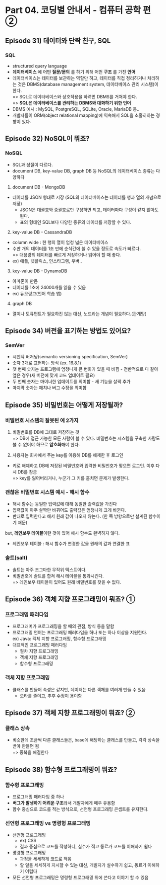 # Part 04. 코딩별 안내서 - 컴퓨터 공학 편 ②

## Episode 31) 데이터와 단짝 친구, SQL

### SQL

-   structured query language
-   **데이터베이스** 에 어떤 **질문/문의** 를 하기 위해 어떤 **구조** 를 가진 **언어**
-   데이터베이스는 데이터를 보관하는 역할만 하고, 데이터를 직접 정리하거나 처리하는 것은 DBMS(database management system, 데이터베이스 관리 시스템)이 한다.  
    => SQL로 데이터베이스와 상호작용을 하려면 DBMS를 거쳐야 한다.  
    => **SQL은 데이터베이스를 관리하는 DBMS와 대화하기 위한 언어**
-   DBMS 예시 : MySQL, PostgreSQL, SQLite, Oracle, MariaDB 등..
-   개발자들이 ORM(object relational mapping)에 익숙해서 SQL을 소홀히하는 경향이 있다.

## Episode 32) NoSQL이 뭐죠?

### NoSQL

-   SQL과 성질이 다르다.
-   document DB, key-value DB, graph DB 등 NoSQL의 데이터베이스 종류는 다양하다

1. document DB - MongoDB

-   데이터를 JSON 형태로 저장 (SQL의 데이터베이스는 데이터를 행과 열의 개념으로 저장)
    -   JSON은 대괄호와 중괄호로만 구성하면 되고, 데이터마다 구성이 같지 않아도 된다.
    -   표의 형태인 SQL보다 다양한 종류의 데이터를 저장할 수 있다.

2. key-value DB - CassandraDB

-   column wide : 한 행의 열이 엄청 넓은 데이터베이스
-   수만 개의 데이터를 1초 만에 순식간에 쓸 수 있을 정도로 속도가 빠르다.  
    => 대용량의 데이터를 빠르게 저장하거나 읽어야 할 때 좋다.
-   ex) 애플, 넷플릭스, 인스타그램, 우버..

3. key-value DB - DynamoDB

-   아마존이 만듬
-   데이터를 1초에 24000개를 읽을 수 있음
-   ex) 듀오링고(언어 학습 앱)

4. graph DB

-   열이나 도큐먼트가 필요하진 않는 대신, 노드라는 개념이 필요하다.(관계망)

## Episode 34) 버전을 표기하는 방법도 있어요?

### SemVer

-   시맨틱 버저닝(semantic versioning specification, SemVer)
-   숫자 3개로 표현하는 방식 (ex. 16.8.1)
-   첫 번째 숫자는 프로그램에 엄청나게 큰 변화가 있을 때 바뀜 - 전반적으로 다 갈아 엎은 경우(새 버전에 맞게 코드 업데이트 필요)
-   두 번째 숫자는 마이너한 업데이트를 의미함 - 새 기능을 살짝 추가
-   마지막 숫자는 패치나 버그 수정을 의미함

## Episode 35) 비밀번호는 어떻게 저장될까?

### 비밀번호 시스템의 잘못된 예 2가지

1. 비밀번호를 DB에 그대로 저장하는 것  
   => DB에 접근 가능한 모든 사람이 볼 수 있다. 비밀번호는 시스템을 구축한 사람도 볼 수 없어야 하므로 **암호화**해야 한다.

2. 사용자는 회사에서 주는 key를 이용해 DB를 해제한 후 로그인

-   키로 해제하고 DB에 저장된 비밀번호와 입력한 비밀번호가 맞으면 로그인. 이후 다시 DB를 잠금  
    => key를 잃어버리거나, 누군가 그 키를 훔치면 문제가 발생한다.

### 괜찮은 비밀번호 시스템 예시 - 해시 함수

-   해시 함수는 동일한 입력값에 대해 동일한 출력값을 가진다
-   입력값이 아주 살짝만 바뀌어도 출력값은 엄청나게 크게 바뀐다.
-   반대로 입력한다고 해서 원래 값이 나오지 않는다. (한 쪽 방향으로만 설계된 함수이기 때문)

but, **레인보우 테이블**이란 것이 있어 해시 함수도 완벽하지 않다.

-   레인보우 테이블 : 해시 함수가 변경한 값을 원래의 값과 연결한 표

### 솔트(salt)

-   솔트는 아주 조그마한 무작위 텍스트이다.
-   비밀번호에 솔트를 합쳐 해시 테이블을 통과시킨다.  
    => 레인보우 테이블이 있어도 원래 비밀번호를 찾을 수 없다.

## Episode 36) 객체 지향 프로그래밍이 뭐죠? ①

### 프로그래밍 패러다임

-   프로그래머가 프로그래밍을 할 때의 관점, 방식 등을 말함
-   프로그래밍 언어는 프로그래밍 패러다임을 하나 또는 하나 이상을 지원한다.  
    ex) Java: 객체 지향 프로그래밍, 함수형 프로그래밍
-   대표적인 프로그래밍 패러다임
    -   절차 지향 프로그래밍
    -   객체 지향 프로그래밍
    -   함수형 프로그래밍

### 객체 지향 프로그래밍

-   클래스를 만들어 속성은 같지만, 데이터는 다른 객체를 여러개 만들 수 있음
    -   오타를 줄이고, 추후 수정이 용이함

## Episode 37) 객체 지향 프로그래밍이 뭐죠? ②

### 클래스 상속

-   비슷한데 조금씩 다른 클래스들은, base에 해당하는 클래스를 만들고, 각각 상속을 받아 만들면 됨  
    => 중복을 해결한다

## Episode 38) 함수형 프로그래밍이 뭐죠?

### 함수형 프로그래밍

-   프로그래밍 패러다임 중 하나
-   **버그가 발생하기 어려운 구조**라서 개발자에게 매우 유용함
-   함수 중심으로 코드를 적는 방식으로, 선언형 프로그래밍 콘셉트를 유지한다.

### 선언형 프로그래밍 vs 명령형 프로그래밍

-   선언형 프로그래밍
    -   ex) CSS
    -   결과 중심으로 코드를 작성하니, 실수가 적고 동료가 코드를 이해하기 쉽다
-   명령형 프로그래밍
    -   과정을 세세하게 코드로 적음
    -   할 일을 세세하게 지시할 수 있는 대신, 개발자가 실수하기 쉽고, 동료가 이해하기 어렵다
-   모든 선언형 프로그래밍은 명령형 프로그래밍 위에 쓴다고 이야기 할 수 있음

